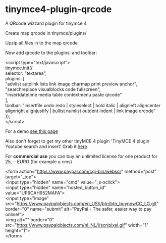 tinymce4-plugin-qrcode
======================

A QRcode wizzard plugin for tinymce 4

Create map qrcode in tinymce/plugins/

Upzip all files in to the map qrcode

Now add qrcode to the plugins: and toolbar:

&lt;script type=&quot;text/javascript&quot;&gt;<br/>tinymce.init({<br/>    selector: &quot;textarea&quot;,<br/>    plugins: [<br/>        &quot;advlist autolink lists link image charmap print preview anchor&quot;,<br/>        &quot;searchreplace visualblocks code fullscreen&quot;,<br/>        &quot;insertdatetime media table contextmenu paste qrcode&quot;<br/>    ],<br/>    toolbar: &quot;insertfile undo redo | styleselect | bold italic | alignleft aligncenter alignright alignjustify | bullist numlist outdent indent | link image qrcode&quot;<br/>});<br/>&lt;/script&gt;

For a demo <a href="http://www.cfcms.nl/tinymce-youtube/index.html#demo">see this page</a>

Also don't forget to get my other tinyMCE 4 plugin 'TinyMCE 4 plugin Youtube search and insert'
Grab it <a href="http://codecanyon.net/item/tinymce-4-plugin-youtube-search-and-insert/5495575?ref=ceasar">here</a>

For <b>commercial use</b> you can buy an unlimited license for one product for 25,-- EURO (for example a cms)

&lt;form action=&quot;https://www.paypal.com/cgi-bin/webscr&quot; method=&quot;post&quot; target=&quot;_top&quot;&gt;<br/>&lt;input type=&quot;hidden&quot; name=&quot;cmd&quot; value=&quot;_s-xclick&quot;&gt;<br/>&lt;input type=&quot;hidden&quot; name=&quot;hosted_button_id&quot; value=&quot;UP9CAH952MAFA&quot;&gt;<br/>&lt;input type=&quot;image&quot; src=&quot;https://www.paypalobjects.com/en_US/i/btn/btn_buynowCC_LG.gif&quot; border=&quot;0&quot; name=&quot;submit&quot; alt=&quot;PayPal - The safer, easier way to pay online!&quot;&gt;<br/>&lt;img alt=&quot;&quot; border=&quot;0&quot; src=&quot;https://www.paypalobjects.com/nl_NL/i/scr/pixel.gif&quot; width=&quot;1&quot; height=&quot;1&quot;&gt;<br/>&lt;/form&gt;
